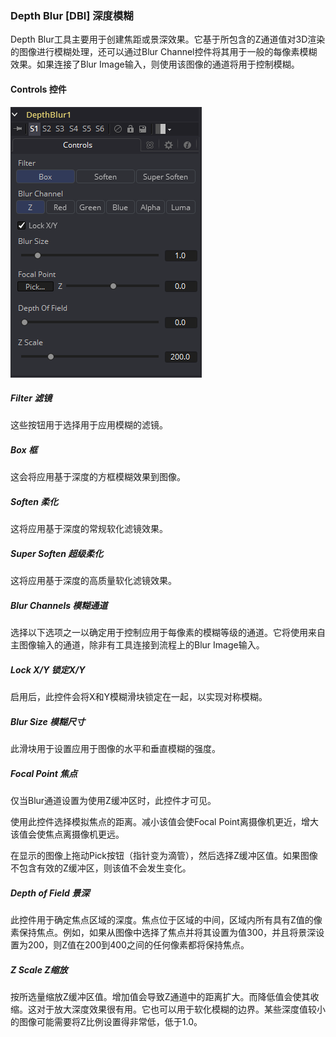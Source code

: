 ### Depth Blur [DBl] 深度模糊

Depth Blur工具主要用于创建焦距或景深效果。它基于所包含的Z通道值对3D渲染的图像进行模糊处理，还可以通过Blur Channel控件将其用于一般的每像素模糊效果。如果连接了Blur Image输入，则使用该图像的通道将用于控制模糊。

#### Controls 控件

![DBl_Controls](images/DBl_Controls.png)

##### Filter 滤镜

这些按钮用于选择用于应用模糊的滤镜。

##### Box 框

这会将应用基于深度的方框模糊效果到图像。

##### Soften 柔化

这将应用基于深度的常规软化滤镜效果。

##### Super Soften 超级柔化

这将应用基于深度的高质量软化滤镜效果。

##### Blur Channels 模糊通道

选择以下选项之一以确定用于控制应用于每像素的模糊等级的通道。它将使用来自主图像输入的通道，除非有工具连接到流程上的Blur Image输入。

##### Lock X/Y 锁定X/Y

启用后，此控件会将X和Y模糊滑块锁定在一起，以实现对称模糊。

##### Blur Size 模糊尺寸

此滑块用于设置应用于图像的水平和垂直模糊的强度。

##### Focal Point 焦点

仅当Blur通道设置为使用Z缓冲区时，此控件才可见。

使用此控件选择模拟焦点的距离。减小该值会使Focal Point离摄像机更近，增大该值会使焦点离摄像机更远。

在显示的图像上拖动Pick按钮（指针变为滴管），然后选择Z缓冲区值。如果图像不包含有效的Z缓冲区，则该值不会发生变化。

##### Depth of Field 景深

此控件用于确定焦点区域的深度。焦点位于区域的中间，区域内所有具有Z值的像素保持焦点。例如，如果从图像中选择了焦点并将其设置为值300，并且将景深设置为200，则Z值在200到400之间的任何像素都将保持焦点。

##### Z Scale Z缩放

按所选量缩放Z缓冲区值。增加值会导致Z通道中的距离扩大。而降低值会使其收缩。这对于放大深度效果很有用。它也可以用于软化模糊的边界。某些深度值较小的图像可能需要将Z比例设置得非常低，低于1.0。
